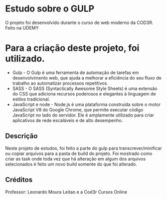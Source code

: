 # Estudo sobre o GULP
O projeto foi desenvolvido durante o curso de web moderno da COD3R. Feito na UDEMY
# Para a criação deste projeto, foi utilizado.
- Gulp - O Gulp é uma ferramenta de automação de tarefas em desenvolvimento web, que ajuda a melhorar a eficiência do seu fluxo de trabalho ao automatizar processos repetitivos.
- SASS - O SASS (Syntactically Awesome Style Sheets) é uma extensão do CSS que adiciona recursos poderosos e elegantes à linguagem de estilos tradicional.
- JavaScript e node - Node.js é uma plataforma construída sobre o motor JavaScript V8 do Google Chrome, que permite executar código JavaScript no lado do servidor. Ele é amplamente utilizado para criar aplicativos de rede escaláveis e de alto desempenho.
## Descrição
Neste projeto de estudos, foi feito a parte do gulp para transcrever/minificar ou copiar arquivos para a pasta de build do projeto. Foi mostrado como criar as task onde toda vez que há alteração em algum dos arquivos selecionados é feito um novo build somente do que foi alterado.
## Créditos
Professor: Leonardo Moura Leitao e a Cod3r Cursos Online
